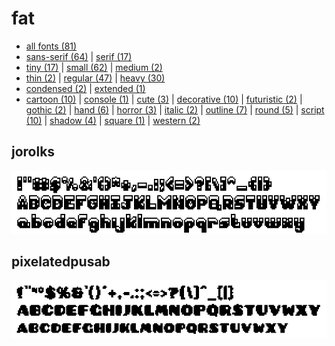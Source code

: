 # fat

- [all fonts (81)](readme.md)
- [sans-serif (64)](sans-serif.md) | [serif (17)](serif.md)
- [tiny (17)](tiny.md) | [small (62)](small.md) | [medium (2)](medium.md)
- [thin (2)](thin.md) | [regular (47)](regular.md) | [heavy (30)](heavy.md)
- [condensed (2)](condensed.md) | [extended (1)](extended.md)
- [cartoon (10)](cartoon.md) | [console (1)](console.md) | [cute (3)](cute.md) | [decorative (10)](decorative.md) | [futuristic (2)](futuristic.md) | [gothic (2)](gothic.md) | [hand (6)](hand.md) | [horror (3)](horror.md) | [italic (2)](italic.md) | [outline (7)](outline.md) | [round (5)](round.md) | [script (10)](script.md) | [shadow (4)](shadow.md) | [square (1)](square.md) | [western (2)](western.md)
## jorolks

[![font preview](previews/jorolks.png?raw=true "jorolks")](/fonts/jorolks.h)

## pixelatedpusab

[![font preview](previews/pixelatedpusab.png?raw=true "pixelatedpusab")](/fonts/pixelatedpusab.h)
